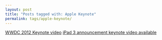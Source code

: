 ```yaml
---
layout: post
title: "Posts tagged with: Apple Keynote"
permalink: tags/apple-keynote/
---
```

[WWDC 2012 Keynote video](/2012/06/wwdc-2012-keynote-video)
[iPad 3 announcement keynote video available](/2012/03/ipad-3-announcement-video-available)
